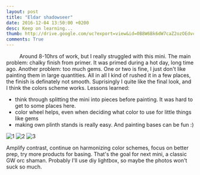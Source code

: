 ```yaml
---
layout: post
title: "Eldar shadowseer"
date: 2016-12-04 13:50:00 +0200
desc: Keep on learning...
thumb: http://drive.google.com/uc?export=view&id=0B8W6Bk6dW7caZ2ozOEdvcVBoUzQ
comments: True
---
```



&nbsp;&nbsp;&nbsp;&nbsp;&nbsp;&nbsp;&nbsp;&nbsp;
Around 8-10hrs of work, but I really struggled with this mini. The main problem: chalky finish from primer. It was primed during a hot day, long time ago.
Another problem: too much gems. One or two is fine, I just don't like painting them in large quantities. All in all I kind of rushed it in a few places, the finish is definately not smooth. Suprisingly I quite like the final look, and I think the colors scheme works. Lessons learned:

*  think through splitting the mini into pieces before painting. It was hard to get to some places here.
*  color wheel helps, even when deciding what color to use for little things like gems
*  making own plinth stands is really easy. And painting bases can be fun :)

![1](http://drive.google.com/uc?export=view&id=0B8W6Bk6dW7caZ2ozOEdvcVBoUzQ)
![2](http://drive.google.com/uc?export=view&id=0B8W6Bk6dW7caSDIta2V5MUIzYms)
![3](http://drive.google.com/uc?export=view&id=0B8W6Bk6dW7cabW9URDFfTjUtdG8)

Amplify contrast, continue on harmonizing color schemes, focus on better prep, try more products for basing.
That's the goal for next mini, a classic GW orc shaman. Probably I'll use diy lightbox, so maybe the photos won't suck so much.





